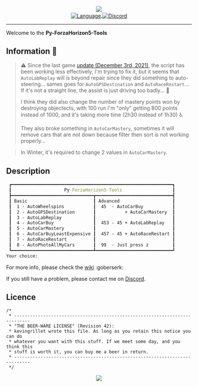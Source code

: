 <!-- Header -->
<div align="center">
   <a href="https://github.com/kyechan99/capsule-render">
      <img align="center" src="https://capsule-render.vercel.app/api?type=waving&color=gradient&height=250&section=header&text=Py%20ForzaHorizon5&fontAlign=45&fontAlignY=30&fontSize=80&desc=Tools&descAlign=80&descAlignY=55&descSize=70" />
   </a>
   <br>
   <a href="https://www.python.org/">
      <img align="center" alt="Language" src="https://img.shields.io/badge/Language-Python_3.x-3670A0?logo=python&logoColor=ffdd54&style=plastic" />
   </a>
   <a href="https://discord.gg/scdUu3SUQm">
      <img align="center" alt="Discord" src="https://img.shields.io/discord/914218630214983730?label=Discord&logo=Discord&style=plastic" />
   </a>
<!--
   <br>
   <a href="https://github.com/kevingrillet/Py-ForzaHorizon5-Tools/actions/workflows/wiki.yml">
      <img align="center" alt="Deploy Wiki" src="https://github.com/kevingrillet/Py-ForzaHorizon5-Tools/actions/workflows/wiki.yml/badge.svg" />
   </a>
   <a href="https://github.com/kevingrillet/Py-ForzaHorizon5-Tools/actions/workflows/links.yml">
      <img align="center" alt="Links" src="https://github.com/kevingrillet/Py-ForzaHorizon5-Tools/actions/workflows/links.yml/badge.svg" />
   </a>
   <a href="https://github.com/kevingrillet/Py-ForzaHorizon5-Tools/actions/workflows/codeql-analysis.yml">
      <img align="center" alt="CodeQL" src="https://github.com/kevingrillet/Py-ForzaHorizon5-Tools/actions/workflows/codeql-analysis.yml/badge.svg" />
   </a>
-->
   <hr>
</div>

Welcome to the **Py-ForzaHorizon5-Tools**

## Information :pushpin:

> :warning: Since the last game [update (December 3rd, 2021)](https://support.forzamotorsport.net/hc/en-us/articles/4411898144659-FH5-Release-Notes-December-3rd-2021),
> the script has been working less effectively, I'm trying to fix it, but it seems that `AutoLabReplay` will is beyond
> repair since they did something to auto-steering... sames goes for `AutoGPSDestination` and `AutoRaceRestart`...
> If it's not a straight line, the assist is just driving too badly... :see_no_evil:
> 
> I think they did also change the number of mastery points won by destroying objectects, with 100 run I'm "only"
> getting 800 points instead of 1000, and it's taking more time (2h30 instead of 1h30) :wheelchair:
> 
> They also broke something in `AutoCarMastery`, sometimes it will remove cars that are not down because filter then
> sort is not working properly...

> In Winter, it's required to change 2 values in `AutoCarMastery`.

## Description

```cmd
 ┏━━━━━━━━━━━━━━━━━━━━━━━━━━━━━━━━━━━━━━━━━━━━━━━━━━━━━━━━━━━━━┓
 ┃                    Py-ForzaHorizon5-Tools                   ┃
 ┣━━━━━━━━━━━━━━━━━━━━━━━━━━━━━━━┳━━━━━━━━━━━━━━━━━━━━━━━━━━━━━┫
 ┃ Basic                         ┃ Advanced                    ┃
 ┃  1 - AutoWheelspins           ┃  45  - AutoCarBuy           ┃
 ┃  2 - AutoGPSDestination       ┃           + AutoCarMastery  ┃
 ┃  3 - AutoLabReplay            ┃                             ┃
 ┃  4 - AutoCarBuy               ┃  453 - 45 + AutoLabReplay   ┃
 ┃  5 - AutoCarMastery           ┃                             ┃
 ┃  6 - AutoCarBuyLeastExpensive ┃  457 - 45 + AutoRaceRestart ┃
 ┃  7 - AutoRaceRestart          ┃                             ┃
 ┃  8 - AutoPhotoAllMyCars       ┃  99  - Just press z         ┃
 ┗━━━━━━━━━━━━━━━━━━━━━━━━━━━━━━━┻━━━━━━━━━━━━━━━━━━━━━━━━━━━━━┛
Your choice:
```

For more info, please check the [wiki](https://github.com/kevingrillet/Py-ForzaHorizon5-Tools/wiki) :goberserk:

If you still have a problem, please contact me on [Discord](https://discord.gg/scdUu3SUQm).

## Licence

```
/*
 * ----------------------------------------------------------------------------
 * "THE BEER-WARE LICENSE" (Revision 42):
 * kevingrillet wrote this file. As long as you retain this notice you can do
 * whatever you want with this stuff. If we meet some day, and you think this
 * stuff is worth it, you can buy me a beer in return.
 * ----------------------------------------------------------------------------
 */
```

<!-- Footer -->
<div align="center">
   <a href="https://github.com/kyechan99/capsule-render">
      <img align="center" src="https://capsule-render.vercel.app/api?section=footer&type=waving&color=gradient&height=100" />
   </a>
</div>
